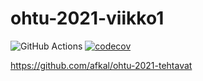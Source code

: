 # ohtu-2021-viikko1

![GitHub Actions](https://github.com/afkal/ohtu-2021-viikko1/workflows/CI/badge.svg)
[![codecov](https://codecov.io/gh/afkal/ohtu-2021-viikko1/branch/main/graph/badge.svg?token=3KH0R21QGY)](https://codecov.io/gh/afkal/ohtu-2021-viikko1)

https://github.com/afkal/ohtu-2021-tehtavat
